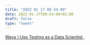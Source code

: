 ```yaml
---
title: "2022 01 17 09 54 09"
date: 2022-01-17T09:54:09+01:00
draft: false
type: "tweet"
---
```

[Ways I Use Testing as a Data Scientist ](https://www.peterbaumgartner.com/blog/testing-for-data-science/).
